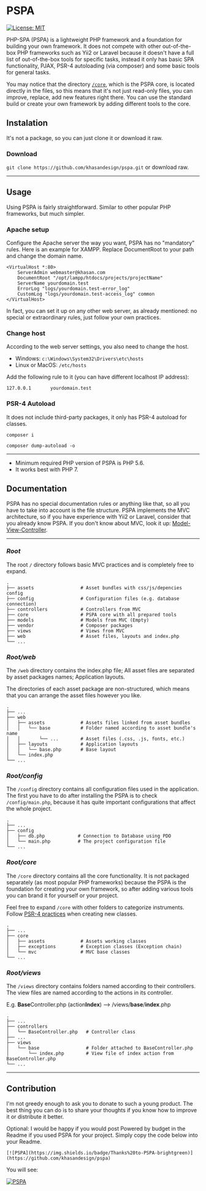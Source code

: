 # PSPA

[![License: MIT](https://img.shields.io/badge/License-MIT-brightgreen.svg)](https://opensource.org/licenses/MIT)

PHP-SPA (PSPA) is a lightweight PHP framework and a foundation for building your own framework. It does not compete with
other out-of-the-box PHP frameworks such as Yii2 or Laravel because it doesn't have a full list of out-of-the-box tools
for specific tasks, instead it only has basic SPA functionality, PJAX, PSR-4 autoloading (via composer) and some basic
tools for general tasks.

You may notice that the directory [`/core`](#rootcore), which is the PSPA core, is located directly in the files, so
this means that it's not just read-only files, you can improve, replace, add new features right there. You can use the
standard build or create your own framework by adding different tools to the core.

## Instalation

It's not a package, so you can just clone it or download it raw.

### Download

`git clone https://github.com/khasandesign/pspa.git` or download raw.

---

## Usage

Using PSPA is fairly straightforward. Similar to other popular PHP frameworks, but much simpler.

### Apache setup

Configure the Apache server the way you want, PSPA has no "mandatory" rules. Here is an example for XAMPP. Replace
DocumentRoot to your path and change the domain name.

```
<VirtualHost *:80>
    ServerAdmin webmaster@khasan.com
    DocumentRoot "/opt/lampp/htdocs/projects/projectName"
    ServerName yourdomain.test
    ErrorLog "logs/yourdomain.test-error_log"
    CustomLog "logs/yourdomain.test-access_log" common
</VirtualHost>
```

In fact, you can set it up on any other web server, as already mentioned: no special or extraordinary rules, just follow
your own practices.

### Change host

According to the web server settings, you also need to change the host.

- Windows: `c:\Windows\System32\Drivers\etc\hosts`
- Linux or MacOS: `/etc/hosts`

Add the following rule to it (you can have different localhost IP address):

```
127.0.0.1       yourdomain.test
```

### PSR-4 Autoload

It does not include third-party packages, it only has PSR-4 autoload for classes.

`composer i`

`composer dump-autoload -o`

---

- Minimum required PHP version of PSPA is PHP 5.6.
- It works best with PHP 7.

## Documentation

PSPA has no special documentation rules or anything like that, so all you have to take into account is the file
structure. PSPA implements the MVC architecture, so if you have experience with Yii2 or Laravel, consider that you
already know PSPA. If you don't know about MVC, look it
up: [Model-View-Controller](https://en.wikipedia.org/wiki/Model%E2%80%93view%E2%80%93controller).

---

### _Root_

The root `/` directory follows basic MVC practices and is completely free to expand.

    .
    ├── assets                 # Asset bundles with css/js/depencies config
    ├── config                 # Configuration files (e.g. database connection)
    ├── controllers            # Controllers from MVC
    ├── core                   # PSPA core with all prepared tools
    ├── models                 # Models from MVC (Empty)
    ├── vendor                 # Composer packages
    ├── views                  # Views from MVC
    ├── web                    # Asset files, layouts and index.php
    └── ...

### _Root/web_

The `/web` directory contains the index.php file; All asset files are separated by asset packages names; Application
layouts.

The directories of each asset package are non-structured, which means that you can arrange the asset files however you
like.

    .
    ├── ...
    ├── web                    
    │   ├── assets             # Assets files linked from asset bundles
    │   │   └── base           # Folder named according to asset bundle's name
    │   │       └── ...        # Asset files (.css, .js, fonts, etc.)
    │   ├── layouts            # Application layouts
    │   │   └── base.php       # Base layout
    │   └── index.php
    └── ...

### _Root/config_

The `/config` directory contains all configuration files used in the application. The first you have to do after
installing the PSPA is to check `/config/main.php`, because it has quite important configurations that affect the whole
project.

    .
    ├── ...
    ├── config
    │   ├── db.php            # Connection to Database using PDO
    │   └── main.php          # The project configuration file
    └── ...

### _Root/core_

The `/core` directory contains all the core functionality. It is not packaged separately (as most popular PHP
frameworks) because the PSPA is the foundation for creating your own framework, so after adding various tools you can
brand it for yourself or your project.

Feel free to expand `/core` with other folders to categorize instruments.
Follow [PSR-4 practices](https://www.php-fig.org/psr/psr-4/) when creating new classes.

    .
    ├── ...
    ├── core                   
    │   ├── assets             # Assets working classes
    │   ├── exceptions         # Exception classes (Exception chain)
    │   └── mvc                # MVC base classes
    └── ...

### _Root/views_

The `/views` directory contains folders named according to their controllers. The view files are named according to the
actions in its controller.

E.g. **Base**Controller.php (action**Index**) –> /views/**base**/**index**.php

    .
    ├── ...
    ├── controllers              
    │   └── BaseController.php   # Controller class
    ├── ...
    ├── views                    
    │   └── base                 # Folder attached to BaseController.php
    │       └── index.php        # View file of index action from BaseController.php
    └── ...

---

## Contribution

I'm not greedy enough to ask you to donate to such a young product. The best thing you can do is to share your thoughts
if you know how to improve it or distribute it better.

Optional: I would be happy if you would post Powered by budget in the Readme if you used PSPA for your project. Simply
copy the code below into your Readme.

```
[![PSPA](https://img.shields.io/badge/Thanks%20to-PSPA-brightgreen)](https://github.com/khasandesign/pspa)
```

You will see:

[![PSPA](https://img.shields.io/badge/Thanks%20to-PSPA-blue)](https://github.com/khasandesign/pspa)